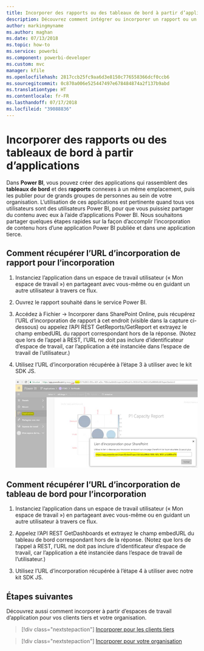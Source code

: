 ```yaml
---
title: Incorporer des rapports ou des tableaux de bord à partir d’applications
description: Découvrez comment intégrer ou incorporer un rapport ou un tableau de bord à partir d’une application Power BI, et non à partir d’un espace de travail d’application.
author: markingmyname
ms.author: maghan
ms.date: 07/13/2018
ms.topic: how-to
ms.service: powerbi
ms.component: powerbi-developer
ms.custom: mvc
manager: kfile
ms.openlocfilehash: 2817ccb25fc9aa6d3e8150c776558366dcf0ccb6
ms.sourcegitcommit: 0c870a006e525447497e678484874a2f137b9abd
ms.translationtype: HT
ms.contentlocale: fr-FR
ms.lasthandoff: 07/17/2018
ms.locfileid: "39088836"
---
```

# <a name="embed-reports-or-dashboards-from-apps"></a>Incorporer des rapports ou des tableaux de bord à partir d’applications

Dans **Power BI**, vous pouvez créer des applications qui rassemblent des **tableaux de bord** et des **rapports** connexes à un même emplacement, puis les publier pour de grands groupes de personnes au sein de votre organisation. L’utilisation de ces applications est pertinente quand tous vos utilisateurs sont des utilisateurs Power BI, pour que vous puissiez partager du contenu avec eux à l’aide d’applications Power BI. Nous souhaitons partager quelques étapes rapides sur la façon d’accomplir l’incorporation de contenu hors d’une application Power BI publiée et dans une application tierce.

## <a name="how-to-grab-report-embed-url-for-embedding"></a>Comment récupérer l’URL d’incorporation de rapport pour l’incorporation

1. Instanciez l’application dans un espace de travail utilisateur (« Mon espace de travail ») en partageant avec vous-même ou en guidant un autre utilisateur à travers ce flux.

2. Ouvrez le rapport souhaité dans le service Power BI.

3. Accédez à Fichier -> Incorporer dans SharePoint Online, puis récupérez l’URL d’incorporation de rapport à cet endroit (visible dans la capture ci-dessous) ou appelez l’API REST GetReports/GetReport et extrayez le champ embedURL du rapport correspondant hors de la réponse. (Notez que lors de l’appel à REST, l’URL ne doit pas inclure d’identificateur d’espace de travail, car l’application a été instanciée dans l’espace de travail de l’utilisateur.)

4. Utilisez l’URL d’incorporation récupérée à l’étape 3 à utiliser avec le kit SDK JS.

    ![Incorporer à partir d’applications](media/embed-from-apps/embed-from-app.png)

## <a name="how-to-grab-dashboard-embed-url-for-embedding"></a>Comment récupérer l’URL d’incorporation de tableau de bord pour l’incorporation

1. Instanciez l’application dans un espace de travail utilisateur (« Mon espace de travail ») en partageant avec vous-même ou en guidant un autre utilisateur à travers ce flux.

2. Appelez l’API REST GetDashboards et extrayez le champ embedURL du tableau de bord correspondant hors de la réponse. (Notez que lors de l’appel à REST, l’URL ne doit pas inclure d’identificateur d’espace de travail, car l’application a été instanciée dans l’espace de travail de l’utilisateur.)

3. Utilisez l’URL d’incorporation récupérée à l’étape 4 à utiliser avec notre kit SDK JS.

## <a name="next-steps"></a>Étapes suivantes

Découvrez aussi comment incorporer à partir d’espaces de travail d’application pour vos clients tiers et votre organisation.

> [!div class="nextstepaction"]
>[Incorporer pour les clients tiers](embed-sample-for-customers.md)

> [!div class="nextstepaction"]
>[Incorporer pour votre organisation](embed-sample-for-your-organization.md)